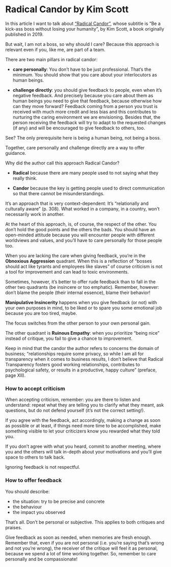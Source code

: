# Radical Candor by Kim Scott

In this article I want to talk about [“Radical Candor”](https://us.macmillan.com/books/9781250235374/radical-candor-fully-revised-updated-edition), whose subtitle is “Be a kick-ass boss without losing your humanity”, by Kim Scott, a book originally published in 2019.

But wait, I am not a boss, so why should I care? Because this approach is relevant even if you, like me, are part of a team.

There are two main pillars in radical candor:

* **care personally**: You don’t have to be just professional. That’s the minimum. You should show that you care about your interlocutors as human beings.


* **challenge directly**: you should give feedback to people, even when it’s negative feedback. And precisely because you care about them as human beings you need to give that feedback, because otherwise how can they move forward? Feedback coming from a person you trust is received with much more credit and less bias and this contributes to nurturing the caring environment we are envisioning. Besides that, the person receiving the feedback will try to adapt to the requested changes (if any) and will be encouraged to give feedback to others, too.

See? The only prerequisite here is being a human being, not being a boss.

Together, care personally and challenge directly are a way to offer guidance.

Why did the author call this approach Radical Candor?

* **Radical** because there are many  people used to not saying what they really think.


* **Candor** because the key is getting people used to direct communication so that there cannot be misunderstandings.

It’s an approach that is very context-dependent: It’s “relationally and culturally aware” (p. 308). What worked in a company, in a country, won’t necessarily work in another.

At the heart of this approach, is, of course, the respect of the other. You don’t hold the good points and the others the bads. You should have an open-minded attitude because you will encounter people with different worldviews and values, and you’ll have to care personally for those people too.

When you are lacking the care when giving feedback, you’re in the **Obnoxious Aggression** quadrant. When this is a reflection of “bosses should act like tyrants and employees like slaves” of course criticism is not a tool for improvement and can lead to toxic environments.

Sometimes, however, it’s better to offer rude feedback than to fall in the other two quadrants (be insincere or too emphatic). Remember, however: don’t blame the people (their internal essence), blame their behavior!

**Manipulative Insincerity** happens when you give feedback (or not) with your own purposes in mind, to be liked or to spare you some emotional job because you are too tired, maybe.

The focus switches from the other person to your own personal gain.

The other quadrant is **Ruinous Empathy**: when you prioritize “being nice” instead of critique, you fail to give a chance to improvement.

Keep in mind that the candor the author refers to concerns the domain of business; “relationships require some privacy, so while I am all for transparency when it comes to business results, I don’t believe that Radical Transparency fosters good working relationships, contributes to psychological safety, or results in a productive, happy culture” (preface, page XII).


### How to accept criticism

When accepting criticism, remember: you are there to listen and understand: repeat what they are telling you to clarify what they meant, ask questions, but do not defend yourself (it’s not the correct setting!).

If you agree with the feedback, act accordingly, making a change as soon as possible or at least, if things need more time to be accomplished, make something visible to let your criticizers know you rewarded what they told you.

If you don’t agree with what you heard, commit to another meeting, where you and the others will talk in-depth about your motivations and you’ll give space to others to talk back.

Ignoring feedback is not respectful.


### How to offer feedback

You should describe:

* the situation: try to be precise and concrete
* the behaviour
* the impact you observed

That’s all. Don’t be personal or subjective. This applies to both critiques and praises.

Give feedback as soon as needed, when memories are fresh enough. Remember that, even if you are not personal (i.e. you’re saying that’s wrong and not you’re wrong), the receiver of the critique will feel it as personal, because we spend a lot of time working together. So, remember to care personally and be compassionate!